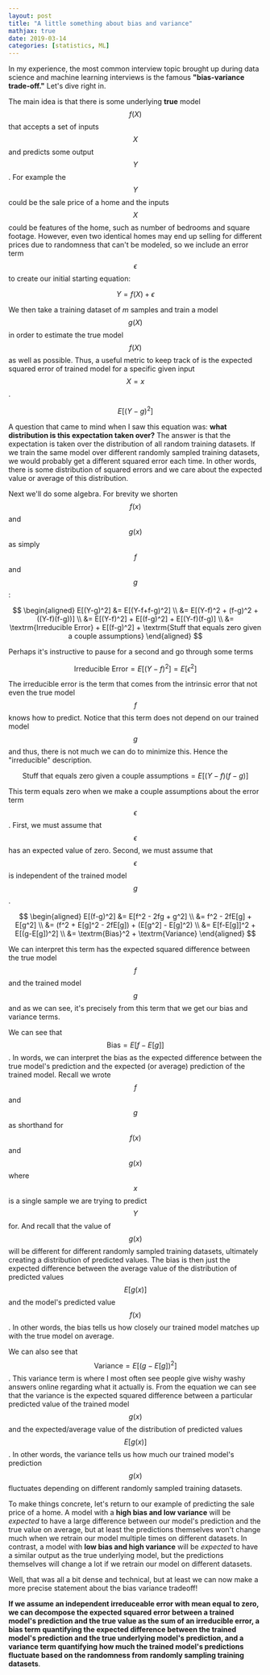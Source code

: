 ```yaml
---
layout: post
title: "A little something about bias and variance"
mathjax: true
date: 2019-03-14
categories: [statistics, ML]
---
```


In my experience, the most common interview topic brought up during data science and machine learning interviews is the famous **"bias-variance trade-off."** Let's dive right in.

The main idea is that there is some underlying **true** model $$f(X)​$$ that accepts a set of inputs $$X​$$ and predicts some output $$Y​$$. For example the $$Y​$$ could be the sale price of a home and the inputs $$X​$$ could be features of the home, such as number of bedrooms and square footage. However, even two identical homes may end up selling for different prices due to randomness that can't be modeled, so we include an error term $$\epsilon​$$ to create our initial starting equation:


$$
Y = f(X) + \epsilon
$$


We then take a training dataset of $m​$ samples and train a model $$g(X)$$ in order to estimate the true model $$f(X)​$$ as well as possible. Thus, a useful metric to keep track of is the expected squared error of trained model for a specific given input $$X=x​$$.

 
$$
E[(Y-g)^2]
$$


A question that came to mind when I saw this equation was: **what distribution is this expectation taken over?** The answer is that the expectation is taken over the distribution of all random training datasets. If we train the same model over different randomly sampled training datasets, we would probably get a different squared error each time. In other words, there is some distribution of squared errors and we care about the expected value or average of this distribution.

Next we'll do some algebra. For brevity we shorten $$f(x)​$$ and $$g(x)$$ as simply $$f​$$ and $$g​$$:


$$
\begin{aligned}
E[(Y-g)^2] &= E[(Y-f+f-g)^2] \\
&= E[(Y-f)^2 + (f-g)^2 + ((Y-f)(f-g))] \\
&= E[(Y-f)^2] + E[(f-g)^2] + E[(Y-f)(f-g)] \\
&= \textrm{Irreducible Error} + E[(f-g)^2] + \textrm{Stuff that equals zero given a couple assumptions}
\end{aligned}
$$


Perhaps it's instructive to pause for a second and go through some terms


$$
\textrm{Irreducible Error} = E[(Y-f)^2] = E[\epsilon^2]
$$


The irreducible error is the term that comes from the intrinsic error that not even the true model $$f​$$ knows how to predict. Notice that this term does not depend on our trained model $$g$$ and thus, there is not much we can do to minimize this. Hence the "irreducible" description.


$$
\textrm{Stuff that equals zero given a couple assumptions} = E[(Y-f)(f-g)]
$$


This term equals zero when we make a couple assumptions about the error term $$\epsilon​$$. First, we must assume that $$\epsilon​$$ has an expected value of zero. Second, we must assume that $$\epsilon​$$ is independent of the trained model $$g$$. 


$$
\begin{aligned}
E[(f-g)^2] &=  E[f^2 - 2fg + g^2] \\
&= f^2 - 2fE[g] + E[g^2] \\
&= (f^2 + E[g]^2 - 2fE[g]) + (E[g^2] - E[g]^2) \\
&= E[f-E[g]]^2 + E[(g-E[g])^2] \\
&= \textrm{Bias}^2 + \textrm{Variance}
\end{aligned}
$$


We can interpret this term has the expected squared difference between the true model $$f​$$ and the trained model $$g​$$ and as we can see, it's precisely from this term that we get our bias and variance terms. 

We can see that $$\textrm{Bias} = E[f-E[g]]​$$. In words, we can interpret the bias as the expected difference between the true model's prediction and the expected (or average) prediction of the trained model. Recall we wrote $$f​$$ and $$g​$$ as shorthand for $$f(x)​$$ and $$g(x)​$$ where $$x​$$ is a single sample we are trying to predict $$Y​$$ for. And recall that the value of $$g(x)​$$ will be different for different randomly sampled training datasets, ultimately creating a distribution of predicted values. The bias is then just the expected difference between the average value of the distribution of predicted values $$E[g(x)]​$$ and the model's predicted value $$f(x)​$$. In other words, the bias tells us how closely our trained model matches up with the true model on average.

We can also see that $$\textrm{Variance} = E[(g - E[g])^2]$$. This variance term is where I most often see people give wishy washy answers online regarding what it actually is. From the equation we can see that the variance is the expected squared difference between a particular predicted value of the trained model $$g(x)$$ and the expected/average value of the distribution of predicted values $$E[g(x)]$$. In other words, the variance tells us how much our trained model's prediction $$g(x)$$ fluctuates depending on different randomly sampled training datasets. 

To make things concrete, let's return to our example of predicting the sale price of a home. A model with a **high bias and low variance** will be *expected* to have a large difference between our model's prediction and the true value on average, but at least the predictions themselves won't change much when we retrain our model multiple times on different datasets. In contrast, a model with **low bias and high variance** will be *expected* to have a similar output as the true underlying model, but the predictions themselves will change a lot if we retrain our model on different datasets. 

Well, that was all a bit dense and technical, but at least we can now make a more precise statement about the bias variance tradeoff! 

**If we assume an independent irreduceable error with mean equal to zero, we can decompose the expected squared error between a trained model's prediction and the true value as the sum of an irreducible error, a bias term quantifying the expected difference between the trained model's prediction and the true underlying model's prediction, and a variance term quantifying how much the trained model's predictions fluctuate based on the randomness from randomly sampling training datasets**.

